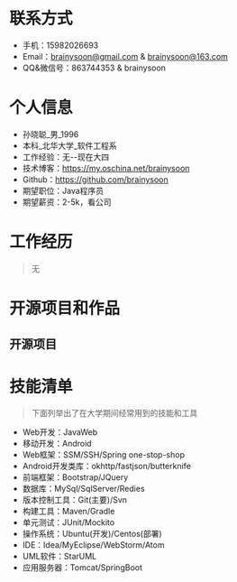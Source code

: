 # 联系方式
* 手机：15982026693
* Email：brainysoon@gmail.com & brainysoon@163.com
* QQ&微信号：863744353 & brainysoon

# 个人信息
* 孙晓聪_男_1996
* 本科_北华大学_软件工程系
* 工作经验：无--现在大四
* 技术博客：https://my.oschina.net/brainysoon
* Github：https://github.com/brainysoon
* 期望职位：Java程序员
* 期望薪资：2-5k，看公司

# 工作经历
> 无

# 开源项目和作品
## 开源项目

# 技能清单
> 下面列举出了在大学期间经常用到的技能和工具
* Web开发：JavaWeb
* 移动开发：Android
* Web框架：SSM/SSH/Spring one-stop-shop
* Android开发类库：okhttp/fastjson/butterknife
* 前端框架：Bootstrap/JQuery
* 数据库：MySql/SqlServer/Redies
* 版本控制工具：Git(主要)/Svn
* 构建工具：Maven/Gradle
* 单元测试：JUnit/Mockito
* 操作系统：Ubuntu(开发)/Centos(部署)
* IDE：Idea/MyEclipse/WebStorm/Atom
* UML软件：StarUML
* 应用服务器：Tomcat/SpringBoot
